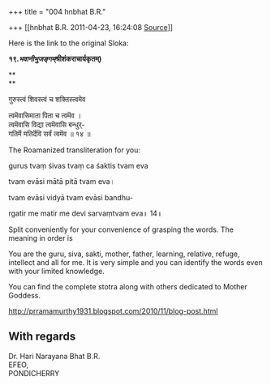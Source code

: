 +++
title = "004 hnbhat B.R."

+++
[[hnbhat B.R.	2011-04-23, 16:24:08 [Source](https://groups.google.com/g/samskrita/c/WTAUMkknLRk)]]



Here is the link to the original Sloka:

  

**१९.*भवानीभुजङ्गम्*श्रीशंकराचार्यकृतम्)**

**  
**

गुरुस्त्वं शिवस्त्वं च शक्तिस्त्वमॆव  

त्वमॆवासिमाता पिता च त्वमॆव ।  
त्वमॆवासि विद्या त्वमॆवासि बन्धुर्-  
गतिर्मॆ मतिर्दॆवि सर्वं त्वमॆव ॥ १४ ॥  

  

The Roamanized transliteration for you:

  

gurus tvaṃ śivas tvaṃ ca śaktis tvam eva

tvam evāsi mātā pitā tvam eva।

tvam evāsi vidyā tvam evāsi bandhu-

rgatir me matir me devi sarvaṃtvam eva॥ 14॥

  

Split conveniently for your convenience of grasping the words. The meaning in order is

  

You are the guru, siva, sakti, mother, father, learning, relative, refuge, intellect and all for me. It is very simple and you can identify the words even with your limited knowledge.

  

You can find the complete stotra along with others dedicated to Mother Goddess.

  

  

<http://prramamurthy1931.blogspot.com/2010/11/blog-post.html>  

  

  

With regards  
--  
Dr. Hari Narayana Bhat B.R.  
EFEO,  
PONDICHERRY  

